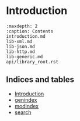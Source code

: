 Introduction
============

```{toctree}
:maxdepth: 2
:caption: Contents
introduction.md
lib-xml.md
lib-json.md
lib-http.md
lib-generic.md
api/library_root.rst
```

Indices and tables
------------------

* [Introduction](introduction)
* [genindex](#genindex)
* [modindex](#modindex)
* [search](#search)

